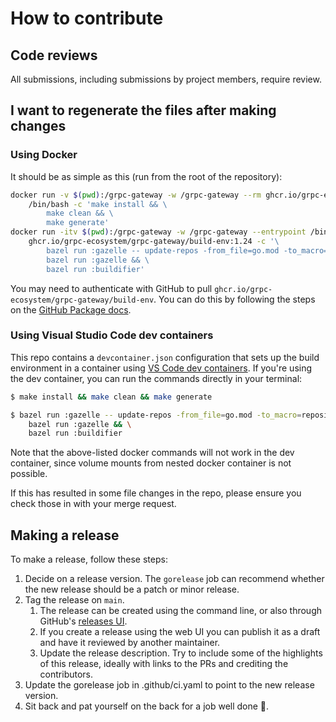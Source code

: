 # How to contribute

## Code reviews

All submissions, including submissions by project members, require review.

## I want to regenerate the files after making changes

### Using Docker

It should be as simple as this (run from the root of the repository):

```bash
docker run -v $(pwd):/grpc-gateway -w /grpc-gateway --rm ghcr.io/grpc-ecosystem/grpc-gateway/build-env:1.24 \
    /bin/bash -c 'make install && \
        make clean && \
        make generate'
docker run -itv $(pwd):/grpc-gateway -w /grpc-gateway --entrypoint /bin/bash --rm \
    ghcr.io/grpc-ecosystem/grpc-gateway/build-env:1.24 -c '\
        bazel run :gazelle -- update-repos -from_file=go.mod -to_macro=repositories.bzl%go_repositories && \
        bazel run :gazelle && \
        bazel run :buildifier'
```

You may need to authenticate with GitHub to pull `ghcr.io/grpc-ecosystem/grpc-gateway/build-env`.
You can do this by following the steps on the [GitHub Package docs](https://docs.github.com/en/packages/working-with-a-github-packages-registry/working-with-the-container-registry#authenticating-to-the-container-registry).

### Using Visual Studio Code dev containers

This repo contains a `devcontainer.json` configuration that sets up the build environment in a container using
[VS Code dev containers](https://code.visualstudio.com/docs/remote/containers). If you're using the dev container,
you can run the commands directly in your terminal:

```sh
$ make install && make clean && make generate
```

```sh
$ bazel run :gazelle -- update-repos -from_file=go.mod -to_macro=repositories.bzl%go_repositories && \
    bazel run :gazelle && \
    bazel run :buildifier
```

Note that the above-listed docker commands will not work in the dev container, since volume mounts from
nested docker container is not possible.

If this has resulted in some file changes in the repo, please ensure you check those in with your merge request.

## Making a release

To make a release, follow these steps:

1. Decide on a release version. The `gorelease` job can
   recommend whether the new release should be a patch or minor release.
1. Tag the release on `main`.
   1. The release can be created using the command line, or also through GitHub's [releases
      UI](https://github.com/grpc-ecosystem/grpc-gateway/releases/new).
   1. If you create a release using the web UI you can publish it as a draft and have it
      reviewed by another maintainer.
   1. Update the release description. Try to include some of the highlights of this release,
      ideally with links to the PRs and crediting the contributors.
1. Update the gorelease job in .github/ci.yaml to point to the new release version.
1. Sit back and pat yourself on the back for a job well done :clap:.

